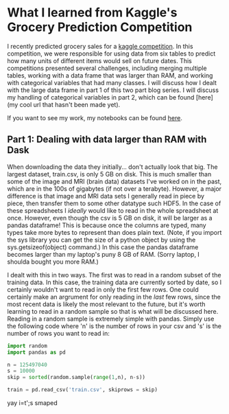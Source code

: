 # What I learned from Kaggle's Grocery Prediction Competition

I recently predicted grocery sales for a [kaggle competition](https://www.kaggle.com/c/favorita-grocery-sales-forecasting).
In this competition, we were responsible for using data from six tables to predict how many units of different items
would sell on future dates. This competitions presented several challenges, including merging multiple tables, working with
a data frame that was larger than RAM, and working with categorical variables that had many classes. I will discuss how I dealt
with the large data frame in part 1 of this two part blog series. I will discuss my handling of categorical variables in
part 2, which can be found [here](my cool url that hasn't been made yet).

If you want to see my work, my notebooks can be found [here](https://github.com/abbiepopa/kaggle_grocery/tree/master/scripts).

## Part 1: Dealing with data larger than RAM with Dask

When downloading the data they initially... don't actually look that big. The largest dataset, train.csv, is only 5 GB on disk.
This is much smaller than some of the image and MRI (brain data) datasets I've worked on in the past, which are in the 100s of
gigabytes (if not over a terabyte). However, a major difference is that image and MRI data sets I generally read in piece by
piece, then transfer them to some other datatype such HDF5. In the case of these spreadsheets I _ideally_ would like to read
in the whole spreadsheet at once. However, even though the csv is 5 GB on disk, it will be larger as a pandas dataframe! This
is because once the columns are typed, many types take more bytes to represent than does plain text. (Note, if you import the
sys library you can get the size of a python object by using the sys.getsizeof(object) command.) In this case the pandas dataframe
becomes larger than my laptop's puny 8 GB of RAM. (Sorry laptop, I shoulda bought you more RAM.) 

I dealt with this in two ways. The first was to read in a random subset of the training data. In this case, the training 
data are currently sorted by date, so I certainly wouldn't want to read in only the first few rows. One could certainly make an argrument
for only reading in the _last_ few rows, since the most recent data is likely the most relevant to the future, but it's worth
learning to read in a random sample so that is what will be discussed here. Reading in a random sample is extremely simple 
with pandas. Simply use the following code where 'n' is the number of rows in your csv and 's' is the number of rows you want
to read in:

```python
import random
import pandas as pd

n = 125497040
s = 10000
skip = sorted(random.sample(range(1,n), n-s))

train = pd.read_csv('train.csv', skiprows = skip)
```

yay i=t';s smaped
